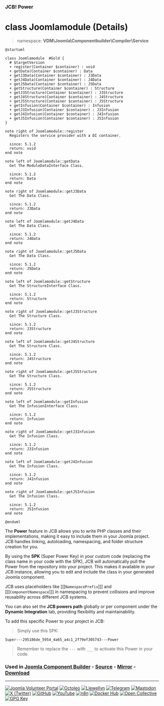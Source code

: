 ### JCB! Power
# class Joomlamodule (Details)
> namespace: **VDM\Joomla\Componentbuilder\Compiler\Service**

```uml
@startuml

class Joomlamodule  #Gold {
  # $targetVersion
  + register(Container $container) : void
  + getData(Container $container) : Data
  + getJ3Data(Container $container) : J3Data
  + getJ4Data(Container $container) : J4Data
  + getJ5Data(Container $container) : J5Data
  + getStructure(Container $container) : Structure
  + getJ3Structure(Container $container) : J3Structure
  + getJ4Structure(Container $container) : J4Structure
  + getJ5Structure(Container $container) : J5Structure
  + getInfusion(Container $container) : Infusion
  + getJ3Infusion(Container $container) : J3Infusion
  + getJ4Infusion(Container $container) : J4Infusion
  + getJ5Infusion(Container $container) : J5Infusion
}

note right of Joomlamodule::register
  Registers the service provider with a DI container.

  since: 5.1.2
  return: void
end note

note left of Joomlamodule::getData
  Get The ModuleDataInterface Class.

  since: 5.1.2
  return: Data
end note

note right of Joomlamodule::getJ3Data
  Get The Data Class.

  since: 5.1.2
  return: J3Data
end note

note left of Joomlamodule::getJ4Data
  Get The Data Class.

  since: 5.1.2
  return: J4Data
end note

note right of Joomlamodule::getJ5Data
  Get The Data Class.

  since: 5.1.2
  return: J5Data
end note

note left of Joomlamodule::getStructure
  Get The StructureInterface Class.

  since: 5.1.2
  return: Structure
end note

note right of Joomlamodule::getJ3Structure
  Get The Structure Class.

  since: 5.1.2
  return: J3Structure
end note

note left of Joomlamodule::getJ4Structure
  Get The Structure Class.

  since: 5.1.2
  return: J4Structure
end note

note right of Joomlamodule::getJ5Structure
  Get The Structure Class.

  since: 5.1.2
  return: J5Structure
end note

note left of Joomlamodule::getInfusion
  Get The InfusionInterface Class.

  since: 5.1.2
  return: Infusion
end note

note right of Joomlamodule::getJ3Infusion
  Get The Infusion Class.

  since: 5.1.2
  return: J3Infusion
end note

note left of Joomlamodule::getJ4Infusion
  Get The Infusion Class.

  since: 5.1.2
  return: J4Infusion
end note

note right of Joomlamodule::getJ5Infusion
  Get The Infusion Class.

  since: 5.1.2
  return: J5Infusion
end note

@enduml
```

The **Power** feature in JCB allows you to write PHP classes and their implementations,
making it easy to include them in your Joomla project. JCB handles linking, autoloading,
namespacing, and folder structure creation for you.

By using the **SPK** (Super Power Key) in your custom code (replacing the class name
in your code with the SPK), JCB will automatically pull the Power from the repository
into your project. This makes it available in your JCB instance, allowing you to edit
and include the class in your generated Joomla component.

JCB uses placeholders like [[[`NamespacePrefix`]]] and [[[`ComponentNamespace`]]] in
namespacing to prevent collisions and improve reusability across different JCB systems.

You can also set the **JCB powers path** globally or per component under the
**Dynamic Integration** tab, providing flexibility and maintainability.

To add this specific Power to your project in JCB:

> Simply use this SPK:
```
Super---295186de_5954_4a65_a4c1_2f79ef305743---Power
```
> Remember to replace the `---` with `___` to activate this Power in your code.

### Used in [Joomla Component Builder](https://www.joomlacomponentbuilder.com) - [Source](https://git.vdm.dev/joomla/Component-Builder) - [Mirror](https://github.com/vdm-io/Joomla-Component-Builder) - [Download](https://git.vdm.dev/joomla/pkg-component-builder/releases)

---
[![Joomla Volunteer Portal](https://img.shields.io/badge/-Joomla-gold?logo=joomla)](https://volunteers.joomla.org/joomlers/1396-llewellyn-van-der-merwe "Join Llewellyn on the Joomla Volunteer Portal: Shaping the Future Together!") [![Octoleo](https://img.shields.io/badge/-Octoleo-black?logo=linux)](https://git.vdm.dev/octoleo "--quiet") [![Llewellyn](https://img.shields.io/badge/-Llewellyn-ffffff?logo=gitea)](https://git.vdm.dev/Llewellyn "Collaborate and Innovate with Llewellyn on Git: Building a Better Code Future!") [![Telegram](https://img.shields.io/badge/-Telegram-blue?logo=telegram)](https://t.me/Joomla_component_builder "Join Llewellyn and the Community on Telegram: Building Joomla Components Together!") [![Mastodon](https://img.shields.io/badge/-Mastodon-9e9eec?logo=mastodon)](https://joomla.social/@llewellyn "Connect and Engage with Llewellyn on Joomla Social: Empowering Communities, One Post at a Time!") [![X (Twitter)](https://img.shields.io/badge/-X-black?logo=x)](https://x.com/llewellynvdm "Join the Conversation with Llewellyn on X: Where Ideas Take Flight!") [![GitHub](https://img.shields.io/badge/-GitHub-181717?logo=github)](https://github.com/Llewellynvdm "Build, Innovate, and Thrive with Llewellyn on GitHub: Turning Ideas into Impact!") [![YouTube](https://img.shields.io/badge/-YouTube-ff0000?logo=youtube)](https://www.youtube.com/@OctoYou "Explore, Learn, and Create with Llewellyn on YouTube: Your Gateway to Inspiration!") [![n8n](https://img.shields.io/badge/-n8n-black?logo=n8n)](https://n8n.io/creators/octoleo "Effortless Automation and Impactful Workflows with Llewellyn on n8n!") [![Docker Hub](https://img.shields.io/badge/-Docker-grey?logo=docker)](https://hub.docker.com/u/llewellyn "Llewellyn on Docker: Containerize Your Creativity!") [![Open Collective](https://img.shields.io/badge/-Donate-green?logo=opencollective)](https://opencollective.com/joomla-component-builder "Donate towards JCB: Help Llewellyn financially so he can continue developing this great tool!") [![GPG Key](https://img.shields.io/badge/-GPG-blue?logo=gnupg)](https://git.vdm.dev/Llewellyn/gpg "Unlock Trust and Security with Llewellyn's GPG Key: Your Gateway to Verified Connections!")